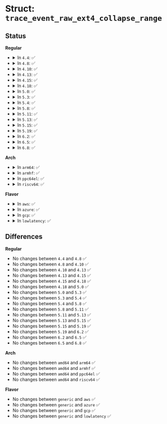 # Struct: <code>trace_event_raw_ext4_collapse_range</code>

## Status
<b>Regular</b>
<ul>
<li>
<details>
<summary>In <code>4.4</code>: ✅</summary>

```c
struct trace_event_raw_ext4_collapse_range {
    struct trace_entry ent;
    dev_t dev;
    ino_t ino;
    loff_t offset;
    loff_t len;
    char __data[0];
};
```
</details>
</li>
<li>
<details>
<summary>In <code>4.8</code>: ✅</summary>

```c
struct trace_event_raw_ext4_collapse_range {
    struct trace_entry ent;
    dev_t dev;
    ino_t ino;
    loff_t offset;
    loff_t len;
    char __data[0];
};
```
</details>
</li>
<li>
<details>
<summary>In <code>4.10</code>: ✅</summary>

```c
struct trace_event_raw_ext4_collapse_range {
    struct trace_entry ent;
    dev_t dev;
    ino_t ino;
    loff_t offset;
    loff_t len;
    char __data[0];
};
```
</details>
</li>
<li>
<details>
<summary>In <code>4.13</code>: ✅</summary>

```c
struct trace_event_raw_ext4_collapse_range {
    struct trace_entry ent;
    dev_t dev;
    ino_t ino;
    loff_t offset;
    loff_t len;
    char __data[0];
};
```
</details>
</li>
<li>
<details>
<summary>In <code>4.15</code>: ✅</summary>

```c
struct trace_event_raw_ext4_collapse_range {
    struct trace_entry ent;
    dev_t dev;
    ino_t ino;
    loff_t offset;
    loff_t len;
    char __data[0];
};
```
</details>
</li>
<li>
<details>
<summary>In <code>4.18</code>: ✅</summary>

```c
struct trace_event_raw_ext4_collapse_range {
    struct trace_entry ent;
    dev_t dev;
    ino_t ino;
    loff_t offset;
    loff_t len;
    char __data[0];
};
```
</details>
</li>
<li>
<details>
<summary>In <code>5.0</code>: ✅</summary>

```c
struct trace_event_raw_ext4_collapse_range {
    struct trace_entry ent;
    dev_t dev;
    ino_t ino;
    loff_t offset;
    loff_t len;
    char __data[0];
};
```
</details>
</li>
<li>
<details>
<summary>In <code>5.3</code>: ✅</summary>

```c
struct trace_event_raw_ext4_collapse_range {
    struct trace_entry ent;
    dev_t dev;
    ino_t ino;
    loff_t offset;
    loff_t len;
    char __data[0];
};
```
</details>
</li>
<li>
<details>
<summary>In <code>5.4</code>: ✅</summary>

```c
struct trace_event_raw_ext4_collapse_range {
    struct trace_entry ent;
    dev_t dev;
    ino_t ino;
    loff_t offset;
    loff_t len;
    char __data[0];
};
```
</details>
</li>
<li>
<details>
<summary>In <code>5.8</code>: ✅</summary>

```c
struct trace_event_raw_ext4_collapse_range {
    struct trace_entry ent;
    dev_t dev;
    ino_t ino;
    loff_t offset;
    loff_t len;
    char __data[0];
};
```
</details>
</li>
<li>
<details>
<summary>In <code>5.11</code>: ✅</summary>

```c
struct trace_event_raw_ext4_collapse_range {
    struct trace_entry ent;
    dev_t dev;
    ino_t ino;
    loff_t offset;
    loff_t len;
    char __data[0];
};
```
</details>
</li>
<li>
<details>
<summary>In <code>5.13</code>: ✅</summary>

```c
struct trace_event_raw_ext4_collapse_range {
    struct trace_entry ent;
    dev_t dev;
    ino_t ino;
    loff_t offset;
    loff_t len;
    char __data[0];
};
```
</details>
</li>
<li>
<details>
<summary>In <code>5.15</code>: ✅</summary>

```c
struct trace_event_raw_ext4_collapse_range {
    struct trace_entry ent;
    dev_t dev;
    ino_t ino;
    loff_t offset;
    loff_t len;
    char __data[0];
};
```
</details>
</li>
<li>
<details>
<summary>In <code>5.19</code>: ✅</summary>

```c
struct trace_event_raw_ext4_collapse_range {
    struct trace_entry ent;
    dev_t dev;
    ino_t ino;
    loff_t offset;
    loff_t len;
    char __data[0];
};
```
</details>
</li>
<li>
<details>
<summary>In <code>6.2</code>: ✅</summary>

```c
struct trace_event_raw_ext4_collapse_range {
    struct trace_entry ent;
    dev_t dev;
    ino_t ino;
    loff_t offset;
    loff_t len;
    char __data[0];
};
```
</details>
</li>
<li>
<details>
<summary>In <code>6.5</code>: ✅</summary>

```c
struct trace_event_raw_ext4_collapse_range {
    struct trace_entry ent;
    dev_t dev;
    ino_t ino;
    loff_t offset;
    loff_t len;
    char __data[0];
};
```
</details>
</li>
<li>
<details>
<summary>In <code>6.8</code>: ✅</summary>

```c
struct trace_event_raw_ext4_collapse_range {
    struct trace_entry ent;
    dev_t dev;
    ino_t ino;
    loff_t offset;
    loff_t len;
    char __data[0];
};
```
</details>
</li>
</ul>
<b>Arch</b>
<ul>
<li>
<details>
<summary>In <code>arm64</code>: ✅</summary>

```c
struct trace_event_raw_ext4_collapse_range {
    struct trace_entry ent;
    dev_t dev;
    ino_t ino;
    loff_t offset;
    loff_t len;
    char __data[0];
};
```
</details>
</li>
<li>
<details>
<summary>In <code>armhf</code>: ✅</summary>

```c
struct trace_event_raw_ext4_collapse_range {
    struct trace_entry ent;
    dev_t dev;
    ino_t ino;
    loff_t offset;
    loff_t len;
    char __data[0];
};
```
</details>
</li>
<li>
<details>
<summary>In <code>ppc64el</code>: ✅</summary>

```c
struct trace_event_raw_ext4_collapse_range {
    struct trace_entry ent;
    dev_t dev;
    ino_t ino;
    loff_t offset;
    loff_t len;
    char __data[0];
};
```
</details>
</li>
<li>
<details>
<summary>In <code>riscv64</code>: ✅</summary>

```c
struct trace_event_raw_ext4_collapse_range {
    struct trace_entry ent;
    dev_t dev;
    ino_t ino;
    loff_t offset;
    loff_t len;
    char __data[0];
};
```
</details>
</li>
</ul>
<b>Flavor</b>
<ul>
<li>
<details>
<summary>In <code>aws</code>: ✅</summary>

```c
struct trace_event_raw_ext4_collapse_range {
    struct trace_entry ent;
    dev_t dev;
    ino_t ino;
    loff_t offset;
    loff_t len;
    char __data[0];
};
```
</details>
</li>
<li>
<details>
<summary>In <code>azure</code>: ✅</summary>

```c
struct trace_event_raw_ext4_collapse_range {
    struct trace_entry ent;
    dev_t dev;
    ino_t ino;
    loff_t offset;
    loff_t len;
    char __data[0];
};
```
</details>
</li>
<li>
<details>
<summary>In <code>gcp</code>: ✅</summary>

```c
struct trace_event_raw_ext4_collapse_range {
    struct trace_entry ent;
    dev_t dev;
    ino_t ino;
    loff_t offset;
    loff_t len;
    char __data[0];
};
```
</details>
</li>
<li>
<details>
<summary>In <code>lowlatency</code>: ✅</summary>

```c
struct trace_event_raw_ext4_collapse_range {
    struct trace_entry ent;
    dev_t dev;
    ino_t ino;
    loff_t offset;
    loff_t len;
    char __data[0];
};
```
</details>
</li>
</ul>

## Differences
<b>Regular</b>
<ul>
<li>
No changes between <code>4.4</code> and <code>4.8</code> ✅
</li>
<li>
No changes between <code>4.8</code> and <code>4.10</code> ✅
</li>
<li>
No changes between <code>4.10</code> and <code>4.13</code> ✅
</li>
<li>
No changes between <code>4.13</code> and <code>4.15</code> ✅
</li>
<li>
No changes between <code>4.15</code> and <code>4.18</code> ✅
</li>
<li>
No changes between <code>4.18</code> and <code>5.0</code> ✅
</li>
<li>
No changes between <code>5.0</code> and <code>5.3</code> ✅
</li>
<li>
No changes between <code>5.3</code> and <code>5.4</code> ✅
</li>
<li>
No changes between <code>5.4</code> and <code>5.8</code> ✅
</li>
<li>
No changes between <code>5.8</code> and <code>5.11</code> ✅
</li>
<li>
No changes between <code>5.11</code> and <code>5.13</code> ✅
</li>
<li>
No changes between <code>5.13</code> and <code>5.15</code> ✅
</li>
<li>
No changes between <code>5.15</code> and <code>5.19</code> ✅
</li>
<li>
No changes between <code>5.19</code> and <code>6.2</code> ✅
</li>
<li>
No changes between <code>6.2</code> and <code>6.5</code> ✅
</li>
<li>
No changes between <code>6.5</code> and <code>6.8</code> ✅
</li>
</ul>
<b>Arch</b>
<ul>
<li>
No changes between <code>amd64</code> and <code>arm64</code> ✅
</li>
<li>
No changes between <code>amd64</code> and <code>armhf</code> ✅
</li>
<li>
No changes between <code>amd64</code> and <code>ppc64el</code> ✅
</li>
<li>
No changes between <code>amd64</code> and <code>riscv64</code> ✅
</li>
</ul>
<b>Flavor</b>
<ul>
<li>
No changes between <code>generic</code> and <code>aws</code> ✅
</li>
<li>
No changes between <code>generic</code> and <code>azure</code> ✅
</li>
<li>
No changes between <code>generic</code> and <code>gcp</code> ✅
</li>
<li>
No changes between <code>generic</code> and <code>lowlatency</code> ✅
</li>
</ul>
